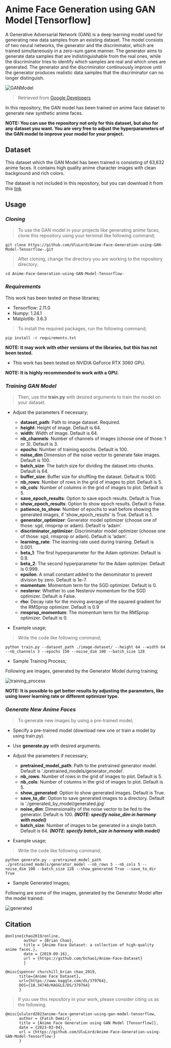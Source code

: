 # Anime Face Generation using GAN Model [Tensorflow]
A Generative Adversarial Network (GAN) is a deep learning model used for generating new data samples from an existing dataset. The model consists of two neural networks, the generator and the discriminator, which are trained simultaneously in a zero-sum game manner. The generator aims to generate data samples that are indistinguishable from the real ones, while the discriminator tries to identify which samples are real and which ones are generated. The generator and the discriminator continuously improve until the generator produces realistic data samples that the discriminator can no longer distinguish. 

![GANModel](https://user-images.githubusercontent.com/99184963/222919024-04936461-fb2c-478b-a240-1b9251b97d1e.png)
>Retrieved from [Google Developers](https://developers.google.com/machine-learning/gan/generator) 

In this repository, the GAN model has been trained on  anime face dataset to generate new synthetic anime faces.

**NOTE: You can use the repository not only for this dataset, but also for any dataset you want. You are very free to adjust the hyperparameters of the GAN model to improve your model for your project.**

## Dataset
This dataset which the GAN Model has been trained is consisting of 63,632 anime faces. It contains high quality anime character images with clean background and rich colors. 

The dataset is not included in this repository, but you can download it from this [link](https://www.kaggle.com/datasets/splcher/animefacedataset)

## Usage

### ***Cloning***

>To use the GAN model in your projects like generating anime faces, clone this repository using your terminal like following command;

    git clone https://github.com/UluLord/Anime-Face-Generation-using-GAN-Model-Tensorflow-.git

> After cloning, change the directory you are working to the repository directory;

    cd Anime-Face-Generation-using-GAN-Model-Tensorflow-

### ***Requirements***

This work has been tested on these libraries;

* Tensorflow: 2.11.0
* Numpy: 1.24.1
* Matplotlib: 3.6.3

>To install the required packages, run the following command;

    pip install -r requirements.txt

**NOTE: It may work with other versions of the libraries, but this has not been tested.**

* This work has been tested on NVIDIA GeForce RTX 3060 GPU.

**NOTE: It is highly recommended to work with a GPU.**
    
### ***Training GAN Model***

>Then, use the **train.py** with desired arguments to train the model on your dataset.

* Adjust the parameters if necessary;
  * **dataset_path**: Path to image dataset. Required.
  * **height**: Height of image. Default is 64.
  * **width**: Width of image. Default is 64.
  * **nb_channels**: Number of channels of images (choose one of those: 1 or 3). Default is 3.
  * **epochs**: Number of training epochs. Default is 100.
  * **noise_dim** Dimension of the noise vector to generate fake images. Default is 100.
  * **batch_size**: The batch size for dividing the dataset into chunks. Default is 64.
  * **buffer_size**: Buffer size for shuffling the dataset. Default is 1000.
  * **nb_rows**: Number of rows in the grid of images to plot. Default is 5.
  * **nb_cols**: Number of columns in the grid of images to plot. Default is 5.
  * **save_epoch_results**: Option to save epoch results. Default is True.
  * **show_epoch_results**: Option to show epoch results. Default is False.
  * **patience_to_show**: Number of epochs to wait before showing the generated images, if 'show_epoch_results' is True. Default is 1.
  * **generator_optimizer**: Generator model optimizer (choose one of those: sgd, rmsprop or adam). Default is ‘adam’.
  * **discriminator_optimizer**: Discriminator model optimizer (choose one of those: sgd, rmsprop or adam). Default is ‘adam’.
  * **learning_rate**: The learning rate used during training. Default is 0.001.
  * **beta_1**: The first hyperparameter for the Adam optimizer. Default is 0.9.
  * **beta_2**: The second hyperparameter for the Adam optimizer. Default is 0.999.
  * **epsilon**: A small constant added to the denominator to prevent division by zero. Default is 1e-7.
  * **momentum**: Momentum term for the SGD optimizer. Default is 0.
  * **nesterov**: Whether to use Nesterov momentum for the SGD optimizer. Default is False.
  * **rho**: Decay rate for the moving average of the squared gradient for the RMSprop optimizer. Default is 0.9
  * **rmsprop_momentum**: The momentum term for the RMSprop optimizer. Default is 0.

* Example usage;

> Write the code like following command;

    python train.py --dataset_path ./image-dataset/ --height 64 --width 64 --nb_channels 3 --epochs 150 --noise_dim 100 --batch_size 128

* Sample Training Process;

Following are images, generated by the Generator Model during training;

![training_process](https://user-images.githubusercontent.com/99184963/222831324-c0d5802b-2bfc-4c27-8a0c-43b1055140df.gif)

**NOTE: It is possible to get better results by adjusting the parameters, like using lower learning rate or different optimizer type.**

### ***Generate New Anime Faces***

> To generate new images by using a pre-trained model;

* Specify a pre-trained model (download new one or train a model by using train.py).
* Use **generate.py** with desired arguments.

* Adjust the parameters if necessary;
    
    * **pretrained_model_path**: Path to the pretrained generator model. Default is ‘./pretrained_models/generator_model’.
    * **nb_rows**: Number of rows in the grid of images to plot. Default is 5.
    * **nb_cols**: Number of columns in the grid of images to plot. Default is 5.
    * **show_generated**: Option to show generated images. Default is True.
    * **save_to_dir**: Option to save generated images to a directory. Default is ‘./generated_by_model/generated.jpg’
    * **noise_dim**: Dimensionality of the noise vector to be fed to the generator. Default is 100. ***(NOTE: specify noise_dim in harmony with model)***
    * **batch_size**: Number of images to be generated in a single batch. Default is 64. ***(NOTE: specify batch_size in harmony with model)***

* Example usage;

 > Write the code like following command;

    python generate.py --pretrained_model_path ./pretrained_models/generator_model --nb_rows 5 --nb_cols 5 --noise_dim 100 --batch_size 128 --show_generated True --save_to_dir True


* Sample Generated Images;

Following are some of the images, generated by the Generator Model after the model trained: 

![generated](https://user-images.githubusercontent.com/99184963/222833092-a94af223-70db-47de-b9fd-13a1e37735e9.jpg)

## Citation

    @online{chao2019/online,
  	        author = {Brian Chao},
  	        title = {Anime Face Dataset: a collection of high-quality anime faces.},
  	        date = {2019-09-16},
  	        url = {https://github.com/bchao1/Anime-Face-Dataset}
            }

    @misc{spencer churchill_brian chao_2019,
	      title={Anime Face Dataset},
	      url={https://www.kaggle.com/ds/379764},
	      DOI={10.34740/KAGGLE/DS/379764}
          }

> If you use this repository in your work, please consider citing us as the following.

    @misc{ululord2023anime-face-generation-using-gan-model-tensorflow,
	      author = {Fatih Demir},
          title = {Anime Face Generation using GAN Model [Tensorflow]},
          date = {2023-03-04},
          url = {https://github.com/UluLord/Anime-Face-Generation-using-GAN-Model-Tensorflow-}
          }
